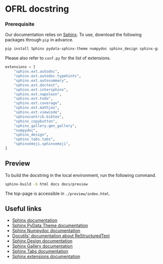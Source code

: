 OFRL docstring
========

### Prerequisite

Our documentation relies on [Sphinx](https://github.com/sphinx-doc/sphinx). To use, download the following packages through `pip` in advance.

```bash
pip install Sphinx pydata-sphinx-theme numpydoc sphinx_design sphinx-gallery sphinx-tabs sphinx-copybutton sphinxemoji sphinxcontrib-bibtex
```

Please also refer to `conf.py` for the list of extensions.

```python
extensions = [
    "sphinx.ext.autodoc",
    "sphinx.ext.autodoc.typehints",
    "sphinx.ext.autosummary",
    "sphinx.ext.doctest",
    "sphinx.ext.intersphinx",
    "sphinx.ext.napoleon",
    "sphinx.ext.todo",
    "sphinx.ext.coverage",
    "sphinx.ext.mathjax",
    "sphinx.ext.viewcode",
    "sphinxcontrib.bibtex",
    "sphinx_copybutton",
    "sphinx_gallery.gen_gallery",
    "numpydoc",
    "sphinx_design",
    "sphinx_tabs.tabs",
    "sphinxemoji.sphinxemoji",
]
```

## Preview
To build the docstring in the local environment, run the following command.
```bash
sphinx-build -b html docs docs/preview
```

The top-page is accessible in `./preview/index.html`.

## Useful links
* [Sphinx documentation](https://www.sphinx-doc.org/en/master/)
* [Sphinx PyData Theme documentation](https://pydata-sphinx-theme.readthedocs.io/en/stable/index.html)
* [Sphinx Numpydoc documentation](https://numpydoc.readthedocs.io/en/latest/)
* [Docutils' documentation about ReStructuredText](https://docutils.sourceforge.io/docs/user/rst/quickstart.html)
* [Sphinx Design documentation](https://sphinx-design.readthedocs.io/en/latest/)
* [Sphinx Gallery documentation](https://sphinx-gallery.github.io/stable/index.html)
* [Sphinx Tabs documentation](https://sphinx-tabs.readthedocs.io/en/latest/)
* [Sphinx extensions documentation](https://sphinx-extensions.readthedocs.io/en/latest/index.html)
